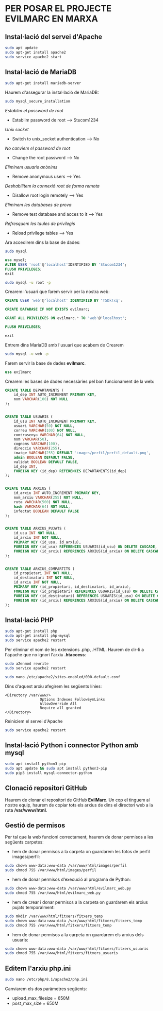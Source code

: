 # PER POSAR EL PROJECTE EVILMARC EN MARXA

## Instal·lació del servei d'Apache

``` bash
sudo apt update
sudo apt-get install apache2
sudo service apache2 start
```

## Instal·lació de MariaDB

``` bash
sudo apt-get install mariadb-server
```

Haurem d'assegurar la instal·lació de MariaDB:

``` bash
sudo mysql_secure_installation
```

*Establim el password de root*
- Establim password de root --> Stucom1234

*Unix socket*
- Switch to unix_socket authentication --> No

*No canviem el password de root*
- Change the root password --> No

*Eliminem usuaris anònims*
- Remove anonymous users --> Yes

*Deshabilitem la connexió root de forma remota*
- Disallow root login remotely --> Yes

*Eliminem les databases de prova*
- Remove test database and acces to it --> Yes

*Refresquem les taules de privilegis*
- Reload privilege tables --> Yes 

Ara accedirem dins la base de dades:
``` bash
sudo mysql
```

``` sql
use mysql;
ALTER USER 'root'@'localhost'IDENTIFIED BY 'Stucom1234';
FLUSH PRIVILEGES;
exit
```

``` bash
sudo mysql -u root -p
```

Crearem l'usuari que farem servir per la nostra web:

``` sql
CREATE USER 'web'@'localhost' IDENTIFIED BY 'T5Dk!xq';

CREATE DATABASE IF NOT EXISTS evilmarc;

GRANT ALL PRIVILEGES ON evilmarc.* TO 'web'@'localhost';

FLUSH PRIVILEGES;

exit
```

Entrem dins MariaDB amb l'usuari que acabem de Crearem

``` bash
sudo mysql -u web -p 
```

Farem servir la base de dades **evilmarc**.

``` sql
use evilmarc
```

Crearem les bases de dades necessàries pel bon funcionament de la web:

``` sql
CREATE TABLE DEPARTAMENTS (
    id_dep INT AUTO_INCREMENT PRIMARY KEY,
    nom VARCHAR(100) NOT NULL
);


CREATE TABLE USUARIS (
    id_usu INT AUTO_INCREMENT PRIMARY KEY,
    usuari VARCHAR(50) NOT NULL,
    correu VARCHAR(100) NOT NULL,
    contrasenya VARCHAR(64) NOT NULL,
    nom VARCHAR(50),
    cognoms VARCHAR(100),
    direccio VARCHAR(255),
    imatge VARCHAR(255) DEFAULT 'images/perfil/perfil_default.png',
    admin BOOLEAN DEFAULT FALSE,
    validat BOOLEAN DEFAULT FALSE,
    id_dep INT,
    FOREIGN KEY (id_dep) REFERENCES DEPARTAMENTS(id_dep)
);


CREATE TABLE ARXIUS (
    id_arxiu INT AUTO_INCREMENT PRIMARY KEY,
    nom_arxiu VARCHAR(255) NOT NULL,
    ruta VARCHAR(500) NOT NULL,
    hash VARCHAR(64) NOT NULL,
    infectat BOOLEAN DEFAULT FALSE
);


CREATE TABLE ARXIUS_PUJATS (
    id_usu INT NOT NULL,
    id_arxiu INT NOT NULL,
    PRIMARY KEY (id_usu, id_arxiu),
    FOREIGN KEY (id_usu) REFERENCES USUARIS(id_usu) ON DELETE CASCADE,
    FOREIGN KEY (id_arxiu) REFERENCES ARXIUS(id_arxiu) ON DELETE CASCADE
);


CREATE TABLE ARXIUS_COMPARTITS (
    id_propietari INT NOT NULL,
    id_destinatari INT NOT NULL,
    id_arxiu INT NOT NULL,
    PRIMARY KEY (id_propietari, id_destinatari, id_arxiu),
    FOREIGN KEY (id_propietari) REFERENCES USUARIS(id_usu) ON DELETE CASCADE,
    FOREIGN KEY (id_destinatari) REFERENCES USUARIS(id_usu) ON DELETE CASCADE,
    FOREIGN KEY (id_arxiu) REFERENCES ARXIUS(id_arxiu) ON DELETE CASCADE
);
```

## Instal·lació PHP

``` bash
sudo apt-get install php
sudo apt-get install php-mysql
sudo service apache2 restart
```

Per eliminar el nom de les extensions .php, .HTML. Haurem de dir-li a l'apache que no ignori l'arxiu **.htaccess**:

``` bash
sudo a2enmod rewrite
sudo service apache2 restart

sudo nano /etc/apache2/sites-enabled/000-default.conf
```

Dins d'aquest arxiu afegirem les següents línies:

``` nano
<Directory /var/www/>
                Options Indexes FollowSymLinks
                AllowOverride All
                Require all granted
</Directory>
```

Reiniciem el servei d'Apache

``` bash
sudo service apache2 restart
```

## Instal·lació Python i connector Python amb mysql

``` bash
sudo apt install python3-pip
sudo apt update && sudo apt install python3-pip
sudo pip3 install mysql-connector-python
```

## Clonació repositori GitHub

Haurem de clonar el repositori de GitHub **EvilMarc**.
Un cop el tinguem al nostre equip, haurem de copiar tots els arxius de dins el directori web a la ruta **/var/www/html**.

## Gestió de permisos

Per tal que la web funcioni correctament, haurem de donar permisos a les següents carpetes:

- hem de donar permisos a la carpeta on guardarem les fotos de perfil images/perfil:

``` bash
sudo chown www-data:www-data /var/www/html/images/perfil
sudo chmod 755 /var/www/html/images/perfil
```

- hem de donar permisos d'execució al programa de Python:

``` bash
sudo chown www-data:www-data /var/www/html/evilmarc_web.py
sudo chmod 755 /var/www/html/evilmarc_web.py
```

- hem de crear i donar permisos a la carpeta on guardarem els arxius pujats temporalment:

``` bash
sudo mkdir /var/www/html/fitxers/fitxers_temp
sudo chown www-data:www-data /var/www/html/fitxers/fitxers_temp
sudo chmod 755 /var/www/html/fitxers/fitxers_temp
```

- hem de donar permisos a la carpeta on guardarem els arxius dels usuaris:

``` bash
sudo chown www-data:www-data /var/www/html/fitxers/fitxers_usuaris
sudo chmod 755 /var/www/html/fitxers/fitxers_usuaris
```

## Editem l'arxiu php.ini

``` bash
sudo nano /etc/php/8.1/apache2/php.ini
```

Canviarem els dos paràmetres següents:

- upload_max_filesize = 650M 
- post_max_size = 650M

